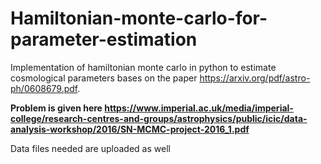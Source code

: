 # Hamiltonian-monte-carlo-for-parameter-estimation 

Implementation of hamiltonian monte carlo in python to estimate cosmological parameters bases on the paper https://arxiv.org/pdf/astro-ph/0608679.pdf. 

**Problem is given here https://www.imperial.ac.uk/media/imperial-college/research-centres-and-groups/astrophysics/public/icic/data-analysis-workshop/2016/SN-MCMC-project-2016_1.pdf** 

Data files needed are uploaded as well
